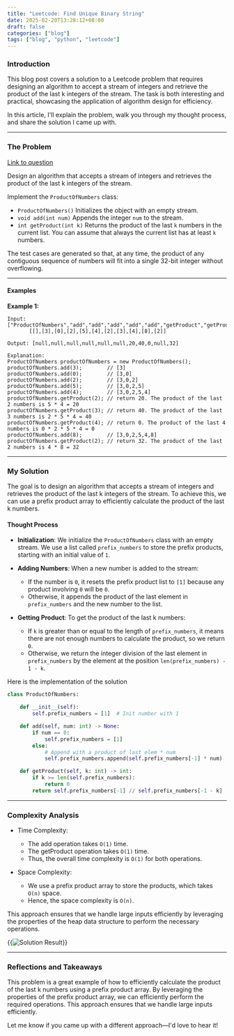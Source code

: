 ```yaml
---
title: "Leetcode: Find Unique Binary String"
date: 2025-02-20T13:28:12+08:00
draft: false
categories: ["blog"]
tags: ["blog", "python", "leetcode"]
---
```


### Introduction

This blog post covers a solution to a Leetcode problem that requires designing an algorithm to accept a stream of integers and retrieve the product of the last k integers of the stream. The task is both interesting and practical, showcasing the application of algorithm design for efficiency.

In this article, I'll explain the problem, walk you through my thought process, and share the solution I came up with.

---

### The Problem

[Link to question](https://leetcode.com/problems/product-of-the-last-k-numbers)

Design an algorithm that accepts a stream of integers and retrieves the product of the last k integers of the stream.

Implement the `ProductOfNumbers` class:

- `ProductOfNumbers()` Initializes the object with an empty stream.
- `void add(int num)` Appends the integer `num` to the stream.
- `int getProduct(int k)` Returns the product of the last `k` numbers in the current list. You can assume that always the current list has at least `k` numbers.

The test cases are generated so that, at any time, the product of any contiguous sequence of numbers will fit into a single 32-bit integer without overflowing.

---

#### Examples

**Example 1:**

```raw
Input: ["ProductOfNumbers","add","add","add","add","add","getProduct","getProduct","getProduct","add","getProduct"]
       [[],[3],[0],[2],[5],[4],[2],[3],[4],[8],[2]]

Output: [null,null,null,null,null,null,20,40,0,null,32]

Explanation:
ProductOfNumbers productOfNumbers = new ProductOfNumbers();
productOfNumbers.add(3);        // [3]
productOfNumbers.add(0);        // [3,0]
productOfNumbers.add(2);        // [3,0,2]
productOfNumbers.add(5);        // [3,0,2,5]
productOfNumbers.add(4);        // [3,0,2,5,4]
productOfNumbers.getProduct(2); // return 20. The product of the last 2 numbers is 5 * 4 = 20
productOfNumbers.getProduct(3); // return 40. The product of the last 3 numbers is 2 * 5 * 4 = 40
productOfNumbers.getProduct(4); // return 0. The product of the last 4 numbers is 0 * 2 * 5 * 4 = 0
productOfNumbers.add(8);        // [3,0,2,5,4,8]
productOfNumbers.getProduct(2); // return 32. The product of the last 2 numbers is 4 * 8 = 32
```

---

### My Solution

The goal is to design an algorithm that accepts a stream of integers and retrieves the product of the last k integers of the stream. To achieve this, we can use a prefix product array to efficiently calculate the product of the last k numbers.

#### Thought Process

- **Initialization**: We initialize the `ProductOfNumbers` class with an empty stream. We use a list called `prefix_numbers` to store the prefix products, starting with an initial value of `1`.

- **Adding Numbers**: When a new number is added to the stream:
  - If the number is `0`, it resets the prefix product list to `[1]` because any product involving `0` will be `0`.
  - Otherwise, it appends the product of the last element in `prefix_numbers` and the new number to the list.

- **Getting Product**: To get the product of the last k numbers:
  - If `k` is greater than or equal to the length of `prefix_numbers`, it means there are not enough numbers to calculate the product, so we return `0`.
  - Otherwise, we return the integer division of the last element in `prefix_numbers` by the element at the position `len(prefix_numbers) - 1 - k`.

Here is the implementation of the solution

```python
class ProductOfNumbers:

    def __init__(self):
        self.prefix_numbers = [1]  # Init number with 1

    def add(self, num: int) -> None:
        if num == 0:
            self.prefix_numbers = [1]
        else:
            # Append with a product of last elem * num
            self.prefix_numbers.append(self.prefix_numbers[-1] * num)

    def getProduct(self, k: int) -> int:
        if k >= len(self.prefix_numbers):
            return 0
        return self.prefix_numbers[-1] // self.prefix_numbers[-1 - k]
```

---

### Complexity Analysis

- Time Complexity:
  - The add operation takes `O(1)` time.
  - The getProduct operation takes `O(1)` time.
  - Thus, the overall time complexity is `O(1)` for both operations.

- Space Complexity:
  - We use a prefix product array to store the products, which takes `O(n)` space.
  - Hence, the space complexity is `O(n)`.

This approach ensures that we handle large inputs efficiently by leveraging the properties of the heap data structure to perform the necessary operations.

{{<image src="https://i.ibb.co/SDPrV30H/leetcode-product-the-last-k-numbers-sol.jpg" alt="Solution Result" position="center">}}

---

### Reflections and Takeaways

This problem is a great example of how to efficiently calculate the product of the last k numbers using a prefix product array. By leveraging the properties of the prefix product array, we can efficiently perform the required operations. This approach ensures that we handle large inputs efficiently.

Let me know if you came up with a different approach—I'd love to hear it!
